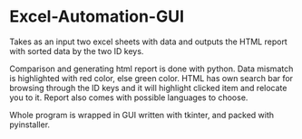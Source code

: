 # Excel-Automation-GUI

Takes as an input two excel sheets with data and outputs the HTML report with sorted data by the two ID keys. 

Comparison and generating html report is done with python.
Data mismatch is highlighted with red color, else green color.
HTML has own search bar for browsing through the ID keys and it will highlight clicked item and relocate you to it.
Report also comes with possible languages to choose. 

Whole program is wrapped in GUI written with tkinter, and packed with pyinstaller.
